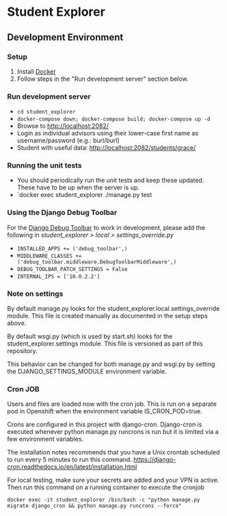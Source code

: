 # Student Explorer #

## Development Environment ##

### Setup ###
1. Install [Docker](https://www.docker.com/)
2. Follow steps in the "Run development server" section below.

### Run development server ###
- `cd student_explorer`
- `docker-compose down; docker-compose build; docker-compose up -d`
- Browse to [http://localhost:2082/](http://localhost:2082/)
- Login as individual advisors using their lower-case first name as username/password (e.g.: burl/burl)
- Student with useful data: [http://localhost:2082/students/grace/](http://localhost:2082/students/grace/)

### Running the unit tests
- You should periodically run the unit tests and keep these updated. These have to be up when the server is up.
- `docker exec student_explorer ./manage.py test

### Using the Django Debug Toolbar ###
For the [Django Debug Toolbar](https://django-debug-toolbar.readthedocs.io/en/1.5/) to work in development, please add the following in _student_explorer > local > settings_override.py_
- `INSTALLED_APPS += ('debug_toolbar',)`
- `MIDDLEWARE_CLASSES += ('debug_toolbar.middleware.DebugToolbarMiddleware',)`
- `DEBUG_TOOLBAR_PATCH_SETTINGS = False`
- `INTERNAL_IPS = ['10.0.2.2']`

### Note on settings ###
By default manage.py looks for the student_explorer.local.settings_override module. This file is created manually as documented in the setup steps above.

By default wsgi.py (which is used by start.sh) looks for the student_explorer.settings module. This file is versioned as part of this repository.

This behavior can be changed for both manage.py and wsgi.py by setting the DJANGO_SETTINGS_MODULE environment variable.

### Cron JOB
Users and files are loaded now with the cron job. This is run on a separate pod in Openshift when the environment variable IS_CRON_POD=true.

Crons are configured in this project with django-cron. Django-cron is executed whenever python manage.py runcrons is run but it is limited via a few environment variables.

The installation notes recommends that you have a Unix crontab scheduled to run every 5 minutes to run this command. https://django-cron.readthedocs.io/en/latest/installation.html

For local testing, make sure your secrets are added and your VPN is active. Then run this command on a running container to execute the cronjob

`docker exec -it student_explorer /bin/bash -c "python manage.py migrate django_cron && python manage.py runcrons --force"`
